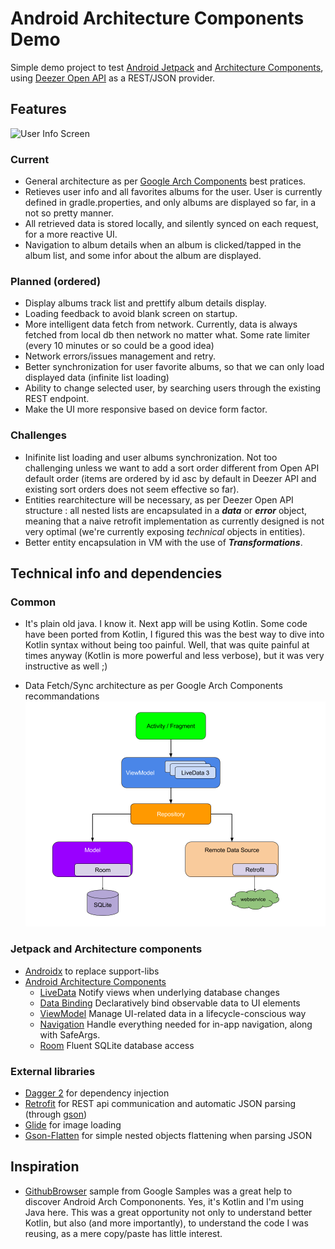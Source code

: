 # Android Architecture Components Demo

Simple demo project to test [Android Jetpack][jetpack] and [Architecture Components][arch], using [Deezer Open API][deezer-api] as a REST/JSON provider.

## Features

![User Info Screen](art/user_info_capture.gif)

### Current

* General architecture as per [Google Arch Components][arch] best pratices.
* Retieves user info and all favorites albums for the user. User is currently defined in gradle.properties, and only albums are displayed so far, in a not so pretty manner.
* All retrieved data is stored locally, and silently synced on each request, for a more reactive UI.
* Navigation to album details when an album is clicked/tapped in the album list, and some infor about the album are displayed.

### Planned (ordered)
* Display albums track list and prettify album details display.
* Loading feedback to avoid blank screen on startup.
* More intelligent data fetch from network. Currently, data is always fetched from local db then network no matter what. Some rate limiter (every 10 minutes or so could be a good idea)
* Network errors/issues management and retry.
* Better synchronization for user favorite albums, so that we can only load displayed data (infinite list loading)
* Ability to change selected user, by searching users through the existing REST endpoint.
* Make the UI more responsive based on device form factor.

### Challenges
* Inifinite list loading and user albums synchronization. Not too challenging unless we want to add a sort order different from Open API default order (items are ordered by id asc by default in Deezer API and existing sort orders does not seem effective so far).
* Entities rearchitecture will be necessary, as per Deezer Open API structure : all nested lists are encapsulated in a **_data_** or **_error_** object, meaning that a naive retrofit implementation as currently designed is not very optimal (we're currently exposing _technical_ objects in entities).
* Better entity encapsulation in VM with the use of _**Transformations**_.

## Technical info and dependencies

### Common

* It's plain old java. I know it. Next app will be using Kotlin. Some code have been ported from Kotlin, I figured this was the best way to dive into Kotlin syntax without being too painful. Well, that was quite painful at times anyway (Kotlin is more powerful and less verbose), but it was very instructive as well ;)

* Data Fetch/Sync architecture as per Google Arch Components recommandations
![Data access architecture schema](art/data_sync_architecture.png)

### Jetpack and Architecture components

* [Androidx][androidx] to replace support-libs
* [Android Architecture Components][arch]
   * [LiveData][live-data] Notify views when underlying database changes
   * [Data Binding][data-binding] Declaratively bind observable data to UI elements
   * [ViewModel][viewmodel] Manage UI-related data in a lifecycle-conscious way
   * [Navigation][navigation] Handle everything needed for in-app navigation, along with SafeArgs.
   * [Room][room] Fluent SQLite database access
   
### External libraries
* [Dagger 2][dagger2] for dependency injection
* [Retrofit][retrofit] for REST api communication and automatic JSON parsing (through [gson][gson])
* [Glide][glide] for image loading
* [Gson-Flatten][flatten] for simple nested objects flattening when parsing JSON

## Inspiration
* [GithubBrowser][google-github-sample] sample from Google Samples was a great help to discover Android Arch Compononents. Yes, it's Kotlin and I'm using Java here. This was a great opportunity not only to understand better Kotlin, but also (and more importantly), to understand the code I was reusing, as a mere copy/paste has little interest.

[deezer-api]: https://developers.deezer.com/api
[jetpack]: https://developer.android.com/jetpack/androidx
[androidx]: https://developer.android.com/jetpack/androidx
[arch]: https://developer.android.com/arch
[live-data]: https://developer.android.com/topic/libraries/architecture/livedata
[data-binding]: https://developer.android.com/topic/libraries/data-binding/
[viewmodel]: https://developer.android.com/topic/libraries/architecture/viewmodel
[navigation]: https://developer.android.com/topic/libraries/architecture/navigation.html
[room]: https://developer.android.com/topic/libraries/architecture/room
[dagger2]: https://google.github.io/dagger
[retrofit]: http://square.github.io/retrofit
[gson]: https://github.com/google/gson
[glide]: https://github.com/bumptech/glide
[flatten]: https://github.com/Tishka17/gson-flatten
[google-github-sample]: https://github.com/googlesamples/android-architecture-components/tree/master/GithubBrowserSample
